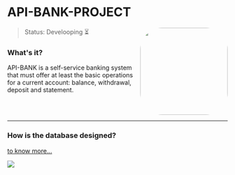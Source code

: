
# API-BANK-PROJECT
<img height="200em" style="border-radius:50px;" align="right" src="https://media.giphy.com/media/XQKBuQmfjt1xm/giphy.gif" >

> Status: Develooping ⏳</br>

### What's it?

API-BANK is a self-service banking system that must offer at least the basic operations for a current account: balance, withdrawal, deposit and statement.

</br></br>
<hr>

### How is the database designed?

 <a href="https://dbdiagram.io/d/636e47acc9abfc611171f87a" >to know more...</a>

<img align="center" src="https://user-images.githubusercontent.com/88001551/203871465-defb010e-3c7e-4d48-bc11-36978565079d.png" >
